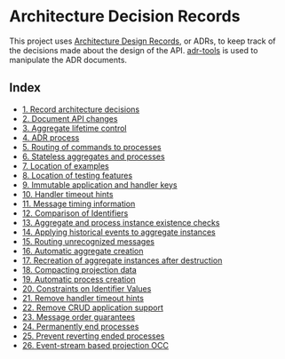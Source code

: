 # Architecture Decision Records

This project uses [Architecture Design Records], or ADRs, to keep track of the
decisions made about the design of the API. [adr-tools] is used to manipulate
the ADR documents.

<!-- references -->

[Architecture Design Records]: http://thinkrelevance.com/blog/2011/11/15/documenting-architecture-decisions
[adr-tools]: https://github.com/npryce/adr-tools

## Index

* [1. Record architecture decisions](0001-record-architecture-decisions.md)
* [2. Document API changes](0002-document-api-changes.md)
* [3. Aggregate lifetime control](0003-aggregate-lifetime-control.md)
* [4. ADR process](0004-adr-process.md)
* [5. Routing of commands to processes](0005-routing-of-commands-to-processes.md)
* [6. Stateless aggregates and processes](0006-stateless-aggregates-and-processes.md)
* [7. Location of examples](0007-location-of-examples.md)
* [8. Location of testing features](0008-location-of-testing-features.md)
* [9. Immutable application and handler keys](0009-immutable-keys.md)
* [10. Handler timeout hints](0010-handler-timeout-hints.md)
* [11. Message timing information](0011-message-timing-information.md)
* [12. Comparison of Identifiers](0012-identifier-comparison.md)
* [13. Aggregate and process instance existence checks](0013-instance-exists-check.md)
* [14. Applying historical events to aggregate instances](0014-apply-historical-events-to-aggregates.md)
* [15. Routing unrecognized messages](0015-routing-unrecognized-messages.md)
* [16. Automatic aggregate creation](0016-automatic-aggregate-creation.md)
* [17. Recreation of aggregate instances after destruction](0017-recreate-aggregate-after-destruction.md)
* [18. Compacting projection data](0018-projection-compaction.md)
* [19. Automatic process creation](0019-automatic-process-creation.md)
* [20. Constraints on Identifier Values](0020-identifier-constraints.md)
* [21. Remove handler timeout hints](0021-remove-handler-timeout-hints.md)
* [22. Remove CRUD application support](0022-remove-crud-application-support.md)
* [23. Message order guarantees](0023-message-order-guarantees.md)
* [24. Permanently end processes](0024-permanently-end-processes.md)
* [25. Prevent reverting ended processes](0025-prevent-reverting-ended-processes.md)
* [26. Event-stream based projection OCC](0026-event-stream-based-projection-occ.md)
